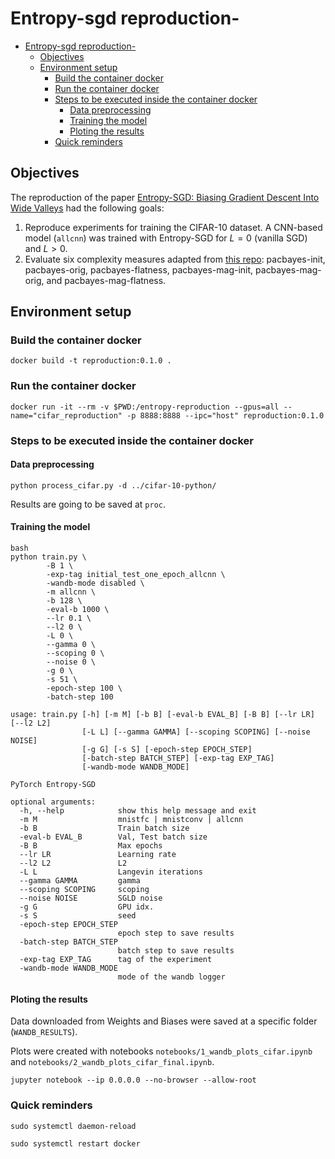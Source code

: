 # Entropy-sgd reproduction- 

- [Entropy-sgd reproduction-](#entropy-sgd-reproduction-)
  - [Objectives](#objectives)
  - [Environment setup](#environment-setup)
    - [Build the container docker](#build-the-container-docker)
    - [Run the container docker](#run-the-container-docker)
    - [Steps to be executed inside the container docker](#steps-to-be-executed-inside-the-container-docker)
      - [Data preprocessing](#data-preprocessing)
      - [Training the model](#training-the-model)
      - [Ploting the results](#ploting-the-results)
    - [Quick reminders](#quick-reminders)

## Objectives

The reproduction of the paper [Entropy-SGD: Biasing Gradient Descent Into Wide Valleys](https://arxiv.org/abs/1611.01838) had the following goals:

1. Reproduce experiments for training the CIFAR-10 dataset. A CNN-based model (`allcnn`) was trained with Entropy-SGD for $L = 0$ (vanilla SGD) and $L > 0$.
2. Evaluate six complexity measures adapted from [this repo](https://github.com/nitarshan/robust-generalization-measures/blob/master/data/generation/measures.py): pacbayes-init, pacbayes-orig, pacbayes-flatness, pacbayes-mag-init, pacbayes-mag-orig, and pacbayes-mag-flatness.

## Environment setup

### Build the container docker

```
docker build -t reproduction:0.1.0 .
```

### Run the container docker

```
docker run -it --rm -v $PWD:/entropy-reproduction --gpus=all --name="cifar_reproduction" -p 8888:8888 --ipc="host" reproduction:0.1.0
```

### Steps to be executed inside the container docker

#### Data preprocessing

```
python process_cifar.py -d ../cifar-10-python/
```

Results are going to be saved at `proc`.

#### Training the model

```
bash
python train.py \
        -B 1 \
        -exp-tag initial_test_one_epoch_allcnn \
        -wandb-mode disabled \
        -m allcnn \
        -b 128 \
        -eval-b 1000 \
        --lr 0.1 \
        --l2 0 \
        -L 0 \
        --gamma 0 \
        --scoping 0 \
        --noise 0 \
        -g 0 \
        -s 51 \
        -epoch-step 100 \
        -batch-step 100
```

```
usage: train.py [-h] [-m M] [-b B] [-eval-b EVAL_B] [-B B] [--lr LR] [--l2 L2]
                [-L L] [--gamma GAMMA] [--scoping SCOPING] [--noise NOISE]
                [-g G] [-s S] [-epoch-step EPOCH_STEP]
                [-batch-step BATCH_STEP] [-exp-tag EXP_TAG]
                [-wandb-mode WANDB_MODE]

PyTorch Entropy-SGD

optional arguments:
  -h, --help            show this help message and exit
  -m M                  mnistfc | mnistconv | allcnn
  -b B                  Train batch size
  -eval-b EVAL_B        Val, Test batch size
  -B B                  Max epochs
  --lr LR               Learning rate
  --l2 L2               L2
  -L L                  Langevin iterations
  --gamma GAMMA         gamma
  --scoping SCOPING     scoping
  --noise NOISE         SGLD noise
  -g G                  GPU idx.
  -s S                  seed
  -epoch-step EPOCH_STEP
                        epoch step to save results
  -batch-step BATCH_STEP
                        batch step to save results
  -exp-tag EXP_TAG      tag of the experiment
  -wandb-mode WANDB_MODE
                        mode of the wandb logger
```

#### Ploting the results

Data downloaded from Weights and Biases were saved at a specific folder (`WANDB_RESULTS`).

Plots were created with notebooks `notebooks/1_wandb_plots_cifar.ipynb` and `notebooks/2_wandb_plots_cifar_final.ipynb`.

`jupyter notebook --ip 0.0.0.0 --no-browser --allow-root`

### Quick reminders

`sudo systemctl daemon-reload`

`sudo systemctl restart docker`